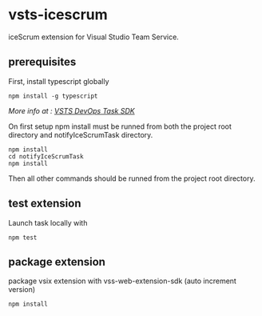 # vsts-icescrum
iceScrum extension for Visual Studio Team Service.

## prerequisites
First, install typescript globally
```
npm install -g typescript
```
*More info at : [VSTS DevOps Task SDK](https://github.com/Microsoft/vsts-task-lib/blob/master/node/README.md)*

On first setup npm install must be runned from both the project root directory and notifyIceScrumTask directory.
```
npm install
cd notifyIceScrumTask
npm install
```

Then all other commands should be runned from the project root directory.

## test extension
Launch task locally with 
```
npm test
```

## package extension
package vsix extension with vss-web-extension-sdk (auto increment version)
```
npm install
```